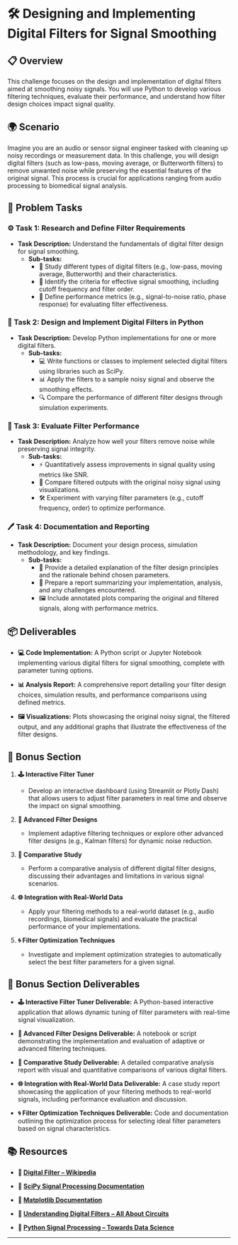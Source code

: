 # 🛠️ Designing and Implementing Digital Filters for Signal Smoothing

## 📋 Overview
This challenge focuses on the design and implementation of digital filters aimed at smoothing noisy signals. You will use Python to develop various filtering techniques, evaluate their performance, and understand how filter design choices impact signal quality.

## 🌍 Scenario
Imagine you are an audio or sensor signal engineer tasked with cleaning up noisy recordings or measurement data. In this challenge, you will design digital filters (such as low-pass, moving average, or Butterworth filters) to remove unwanted noise while preserving the essential features of the original signal. This process is crucial for applications ranging from audio processing to biomedical signal analysis.

## 📝 Problem Tasks

### ⚙️ Task 1: Research and Define Filter Requirements
- **Task Description:** Understand the fundamentals of digital filter design for signal smoothing.
  - **Sub-tasks:**
    - 📐 Study different types of digital filters (e.g., low-pass, moving average, Butterworth) and their characteristics.
    - 🧮 Identify the criteria for effective signal smoothing, including cutoff frequency and filter order.
    - 🔧 Define performance metrics (e.g., signal-to-noise ratio, phase response) for evaluating filter effectiveness.

### 🔬 Task 2: Design and Implement Digital Filters in Python
- **Task Description:** Develop Python implementations for one or more digital filters.
  - **Sub-tasks:**
    - 💻 Write functions or classes to implement selected digital filters using libraries such as SciPy.
    - 📊 Apply the filters to a sample noisy signal and observe the smoothing effects.
    - 🔍 Compare the performance of different filter designs through simulation experiments.

### 🔧 Task 3: Evaluate Filter Performance
- **Task Description:** Analyze how well your filters remove noise while preserving signal integrity.
  - **Sub-tasks:**
    - ⚡ Quantitatively assess improvements in signal quality using metrics like SNR.
    - 🔄 Compare filtered outputs with the original noisy signal using visualizations.
    - 🛠️ Experiment with varying filter parameters (e.g., cutoff frequency, order) to optimize performance.

### 🖊️ Task 4: Documentation and Reporting
- **Task Description:** Document your design process, simulation methodology, and key findings.
  - **Sub-tasks:**
    - 📄 Provide a detailed explanation of the filter design principles and the rationale behind chosen parameters.
    - 📝 Prepare a report summarizing your implementation, analysis, and any challenges encountered.
    - 🖼️ Include annotated plots comparing the original and filtered signals, along with performance metrics.

## 📦 Deliverables
- **💻 Code Implementation:**
  A Python script or Jupyter Notebook implementing various digital filters for signal smoothing, complete with parameter tuning options.

- **📊 Analysis Report:**
  A comprehensive report detailing your filter design choices, simulation results, and performance comparisons using defined metrics.

- **🖼️ Visualizations:**
  Plots showcasing the original noisy signal, the filtered output, and any additional graphs that illustrate the effectiveness of the filter designs.

## 🎁 Bonus Section
1. **🕹️ Interactive Filter Tuner**
   - Develop an interactive dashboard (using Streamlit or Plotly Dash) that allows users to adjust filter parameters in real time and observe the impact on signal smoothing.

2. **🧮 Advanced Filter Designs**
   - Implement adaptive filtering techniques or explore other advanced filter designs (e.g., Kalman filters) for dynamic noise reduction.

3. **🔄 Comparative Study**
   - Perform a comparative analysis of different digital filter designs, discussing their advantages and limitations in various signal scenarios.

4. **🌐 Integration with Real-World Data**
   - Apply your filtering methods to a real-world dataset (e.g., audio recordings, biomedical signals) and evaluate the practical performance of your implementations.

5. **🌀 Filter Optimization Techniques**
   - Investigate and implement optimization strategies to automatically select the best filter parameters for a given signal.

## 🏅 Bonus Section Deliverables
- **🕹️ Interactive Filter Tuner Deliverable:**
  A Python-based interactive application that allows dynamic tuning of filter parameters with real-time signal visualization.

- **🧮 Advanced Filter Designs Deliverable:**
  A notebook or script demonstrating the implementation and evaluation of adaptive or advanced filtering techniques.

- **🔄 Comparative Study Deliverable:**
  A detailed comparative analysis report with visual and quantitative comparisons of various digital filters.

- **🌐 Integration with Real-World Data Deliverable:**
  A case study report showcasing the application of your filtering methods to real-world signals, including performance evaluation and discussion.

- **🌀 Filter Optimization Techniques Deliverable:**
  Code and documentation outlining the optimization process for selecting ideal filter parameters based on signal characteristics.

## 📚 Resources

- **🔗 [Digital Filter – Wikipedia](https://en.wikipedia.org/wiki/Digital_filter)**

- **🔗 [SciPy Signal Processing Documentation](https://docs.scipy.org/doc/scipy/reference/signal.html)**

- **🔗 [Matplotlib Documentation](https://matplotlib.org/)**

- **🔗 [Understanding Digital Filters – All About Circuits](https://www.allaboutcircuits.com/technical-articles/digital-filter-basics/)**

- **🔗 [Python Signal Processing – Towards Data Science](https://towardsdatascience.com/introduction-to-signal-processing-with-python-3e3d48a8c62d)**

---
